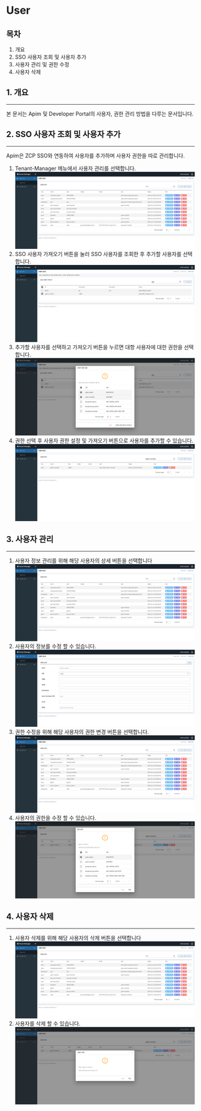 # User

##  목차

1. 개요
2. SSO 사용자 조회 및 사용자 추가
3. 사용자 관리 및 권한 수정
5. 사용자 삭제

## 1. 개요
---
본 문서는 Apim 및 Developer Portal의 사용자, 권한 관리 방법을 다루는 문서입니다.

## 2. SSO 사용자 조회 및 사용자 추가
---
Apim은 ZCP SSO와 연동하여 사용자를 추가하며 사용자 권한을 따로 관리합니다. 
1. Tenant-Manager 메뉴에서 사용자 관리를 선택합니다.
![user main](./img/user1.png)
2. SSO 사용자 가져오기 버튼을 눌러 SSO 사용자를 조회한 후 추가할 사용자를 선택합니다.
![user main](./img/user3.png)
3. 추가할 사용자를 선택하고 가져오기 버튼을 누르면 대항 사용자에 대한 권한을 선택합니다. 
![user main](./img/user5.png)
4. 권한 선택 후 사용자 권한 설정 및 가져오기 버튼으로 사용자를 추가할 수 있습니다.
![user main](./img/user6.png)

## 3. 사용자 관리
---
1. 사용자 정보 관리를 위해 해당 사용자의 상세 버튼을 선택합니다
![user main](./img/user1.png)
2. 사용자의 정보를 수정 할 수 있습니다.
![user main](./img/user7.png)
3. 권한 수정을 위해 해당 사용자의 권한 변경 버튼을 선택합니다.
![user main](./img/user1.png)
4. 사용자의 권한을 수정 할 수 있습니다.
![user main](./img/user9.png)
## 4. 사용자 삭제
---
1. 사용자 삭제를 위해 해당 사용자의 삭제 버튼을 선택합니다
![user main](./img/user1.png)
2. 사용자를 삭제 할 수 있습니다.
![user main](./img/user8.png)
